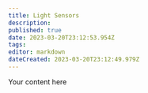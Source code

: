 ```yaml
---
title: Light Sensors
description: 
published: true
date: 2023-03-20T23:12:53.954Z
tags: 
editor: markdown
dateCreated: 2023-03-20T23:12:49.979Z
---
```


Your content here